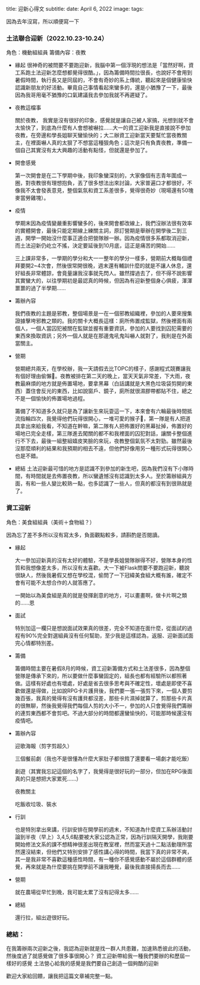title: 迎新心得文
subtitle:
date: April 6, 2022
image: 
tags:

因為去年沒寫，所以順便寫一下

### 土法聯合迎新（2022.10.23-10.24）

角色：機動組組員
籌備內容：夜教

- 緣起
  很神奇的被問要不要跑迎新，我腦中第一個浮現的想法是「當然好啊，資工系跑土法迎新怎麼想都覺得很酷。」，因為籌備時間拉很長，也說好不會用到暑假時間，執行長又是同屆的，不會有奇妙的系上傳統，聽起來是個健康愉快認識新朋友的好活動。畢竟自己事情看起來蠻多的，還是小猶豫了一下，最後因為我哥用毫不猶豫的口氣建議我去參加我就不再遲疑了。

- 夜教這檔事
  
  關於夜教， 我實是沒有很好的印象，感覺就是讓自己被人家搞，光想到就不會太愉快了，到底為什麼有人會想被嚇拉......大一的資工迎新我是直接說不參加夜教，在旁邊和學長姐聊天蠻愉快的；大二辦資工迎新當天要幫忙當夜教關主，在裡面嚇人真的太狠了不想當這種狠角色；這次是只有負責夜教，準備一個自己其實沒有太大興趣的活動有點怪，但就還是參加了。

- 開會感覺
  
  第一次開會是在二下學期中後，我印象蠻深刻的，大家像個有志青年圍成一圈，對夜教很有理想抱負，丟了很多想法出來討論，大家普遍口才都很好，不像我不太會發表意見，整個氣氛和資工系差很多，覺得很奇妙（現場還有50塊麥當勞雞塊）。

- 疫情
  
  學期末因為疫情變嚴重影響蠻多的，後來開會都改線上，我們沒辦法很有效率的實體開會，最後只能定期線上練關主詞，原訂營期是舉辦在開學後二到三週，開學一開始沒什麼事正適合把營隊辦一辦。因為疫情很多系都取消迎新，而土法迎新仍屹立不搖，決定要延後到10月底，這正是痛苦的開始……
  
  三上課非常多，一學期的學分和大一一整年的學分一樣多，營期前大概每個禮拜要開2~4次會，然後很常開很晚，週末還有輔訓什麼的就是不讓人休息，還好組長非常體諒，會竟量讓我沒事就先閃人。雖然撐過去了，但不得不說影響其實蠻大的，以往學期初是最認真的時候，但因為有迎新整個身心俱疲，渾渾噩噩的過了半學期......

- 籌辦內容
  
  我們夜教的主題是邪教，整個場景是一在一個邪教組織裡，參加的人要來搜集證據擊垮邪教之類的。我的關卡大概長這樣：廁所佈置成監獄，然後裡面有兩個人，一個人當囚犯被關在監獄並握有重要資訊，參加的人要找到囚犯需要的東西來換取資訊；另外一個人就是在那邊鬼吼鬼叫嚇人就對了，我則是在外面當關主。

- 營期
  
  營期總共兩天，在學校辦，我一天請假去比TOPC的樣子，感謝程式競賽讓我有個好理由偷懶。夜教被排在第二天的晚上，當天天氣非常差，下大雨，夜教最麻煩的地方就是佈置場地，要拿黑幕（白話講就是大黑色垃圾袋剪開的東西）蓋住會反光的東西，比如說窗戶、鏡子，廁所就很濕膠帶都貼不住，總之不是一個愉快的佈置場地過程。
  
  籌備了不知道多久就只是為了讓新生來玩耍這一下，本來會有六輪最後時間抵流指輪四次，我覺得他們玩得很開心，一堆可愛的猴子🐒，第一隊是有人把道具拿出來給我看，不知道在幹嘛，第二隊有人把佈置好的黑幕扯掉，佈置好的場地已完全走樣，第三隊進去闖關的都不和我裡面的囚犯對話，讓關卡整個進行不下去，最後一組整組嬉皮笑臉的來玩，夜教整個氣氛不太對勁。雖然最後沒那麼順利的結果和我預期的相去不遠，但他們好像用另一種形式玩得很開心也是不錯。

- 總結
  土法迎新最可惜的地方是認識不到參加的新生吧，因為我們沒有下小隊時間，有時間就是去佈置夜教，所以蠻遺憾沒有認識到太多人。至於籌辦組員方面，有和一些人變比較熟一點，也多認識了一些人，但真的都沒有到很熟就是了。

### 資工迎新

角色：美食組組員（美術＋食物組？）

因為忘了差不多所以沒有寫太多，負面觀點較多，請斟酌是否閱讀。

- 緣起
  
  大一參加迎新真的沒有太好的體驗，不是學長姐營隊辦得不好，營隊本身的性質和我想像差太多，所以沒有太喜歡。大一下被Flask問要不要跑迎新，聽說很缺人，然後我暑假又想在學校混，偷問了一下冠緯美食組大概有誰，確定不會有可能不太想合作的人就答應了。
  
  一開始以為美食組是真的就是發揮創意的地方，可以畫畫啊，做卡片啊之類的......恩

- 面試
  
  特別加這一欄只是想說面試效果真的很差，完全不知道在面什麼，從面試的過程有90%完全對選組員沒有任何幫助，至少我是這樣認為，返服、迎新面試面完心情都特別差。

- 籌備
  
  籌備時間主要在暑假8月的時候，資工迎新籌備方式和土法差很多，因為整個營隊是傳承下來的，所以要做什麼事蠻固定的，組長也都有經驗所以都照著做。這樣有好處也有壞處，好處是省去很多思考與不確定性，壞處是即使不喜歡做還是得做，比如說RPG卡片護貝後，我們要一張一張剪下來，一個人要剪幾百張，我真的覺得有沒有護貝都沒差，那些卡片濕掉就算了，剪那些卡片真的很無聊，然後我覺得我們每個人剪的大小不一，參加的人只會覺得我們籌辦的連剪東西都不會剪吧。不過大部分的時間都還蠻愉快的，可能那時候還沒有疫情吧。

- 籌辦內容
  
  迎歌海報（剪字剪超久）
  
  三個餐前劇（我也不是很懂為什麼大家肚子都很餓了還要看一場劇才能吃飯）
  
  創遊（其實我忘記這個的名字了，我覺得是很好玩的一部分，但加在RPG後面真的只是想把大家累死......）
  
  夜教關主
  
  吃飯收垃圾、裝水

- 行訓
  
  也是特別拿出來講，行訓安排在開學前的週末，不知道為什麼資工系辦活動討論到半夜（早上）3,4,5,6點要被大家公認為正常，因為行訓隔天開學，我剛要開始修法文系的課不想精神很差出現在教室裡，然而當天過十二點活動理所當然還沒結束，但他們又特別安排了感性講心得的時間，我當下真的非常不爽，其一是我非常不喜歡這種感性時間，有一種你不感覺感動不屬於這個群體的感覺，再來就是為什麼要挑在開學前不讓我睡覺，最後我直接揚長而去......

- 營期
  
  就在農場從早忙到晚，我可能太累了沒有記得太多......

- 總結
  
  還行拉，組出遊很好玩。



### 總結：

在我籌辦兩次迎新之後，我認為迎新就是找一群人共患難，加速熟悉彼此的活動，然後度過了就感覺做了很多事很開心？
資工迎新帶給我一種我們要辦的和歷屆一樣好的感覺
土法營心給我的感覺是我們要自己創造一個夠酷的迎新

歡迎大家給回饋，讓我把這篇文章補完整一點。
